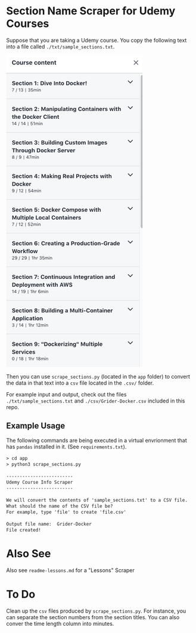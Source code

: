 # Section Name Scraper for Udemy Courses

Suppose that you are taking a Udemy course. You copy the following text into a file called `./txt/sample_sections.txt`.

![sections](./images/sections.png)

Then you can use `scrape_sections.py` (located in the `app` folder) to convert the data in that text into a `csv` file located in the `.csv/` folder.

For example input and output, check out the files `./txt/sample_sections.txt` and `./csv/Grider-Docker.csv` included in this repo.

## Example Usage

The following commands are being executed in a virtual envrionment that has `pandas` installed in it. (See `requirements.txt`).

```
> cd app
> python3 scrape_sections.py

-------------------------
Udemy Course Info Scraper
-------------------------

We will convert the contents of 'sample_sections.txt' to a CSV file.
What should the name of the CSV file be?
For example, type 'file' to create 'file.csv'

Output file name:  Grider-Docker
File created!

```

# Also See

Also see `readme-lessons.md` for a "Lessons" Scraper

# To Do

Clean up the `csv` files produced by `scrape_sections.py`. For instance, you can separate the section numbers from the section titles. You can also conver the time length column into minutes.
